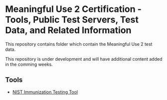 Meaningful Use 2 Certification - Tools, Public Test Servers, Test Data, and Related Information
===============================================================================================

This repository contains folder which contain the Meaningful Use 2 test data.

This repository is under development and will have additional content added in the 
comming weeks.

Tools
-----

+ [NIST Immunization Testing Tool](mu2/tree/master/immunization)

